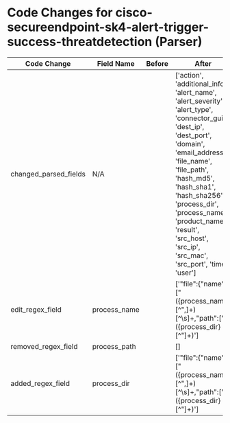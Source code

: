 # Code Changes for cisco-secureendpoint-sk4-alert-trigger-success-threatdetection (Parser)

| Code Change | Field Name | Before | After |
|-------------|------------|--------|-------|
| changed_parsed_fields | N/A |  | ['action', 'additional_info', 'alert_name', 'alert_severity', 'alert_type', 'connector_guid', 'dest_ip', 'dest_port', 'domain', 'email_address', 'file_name', 'file_path', 'hash_md5', 'hash_sha1', 'hash_sha256', 'process_dir', 'process_name', 'product_name', 'result', 'src_host', 'src_ip', 'src_mac', 'src_port', 'time', 'user'] |
| edit_regex_field | process_name |  | ['"file":\{"name":\["({process_name}[^",]+)[^\s]+,"path":\["({process_dir}[^"]+)'] |
| removed_regex_field | process_path |  | [] |
| added_regex_field | process_dir |  | ['"file":\{"name":\["({process_name}[^",]+)[^\s]+,"path":\["({process_dir}[^"]+)'] |